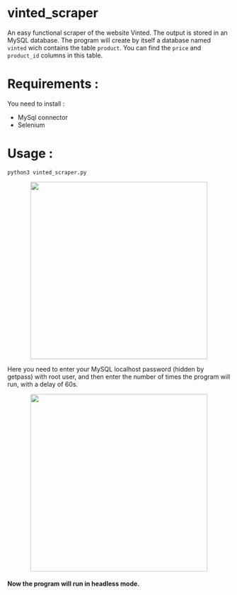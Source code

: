 # vinted_scraper
An easy functional scraper of the website Vinted. The output is stored in an MySQL database. The program will create by itself a database named ```vinted``` wich contains the table ```product```. You can find the ```price``` and ```product_id``` columns in this table.

# Requirements :

You need to install :
- MySql connector
- Selenium

# Usage :
```
python3 vinted_scraper.py
```
<p align="center">
  <img src="https://user-images.githubusercontent.com/114016583/218108441-9719a4da-2d7b-4d53-a2b6-0d5f6485ee35.png" width="400">
</p>
Here you need to enter your MySQL localhost password (hidden by getpass) with root user, and then enter the number of times the program will run, with a delay of 60s.
<p align="center">
  <img src="https://user-images.githubusercontent.com/114016583/218109174-182cb731-e1f3-432f-973a-b2ae8f20e21d.png" width="400">
</p>

#### Now the program will run in headless mode.
